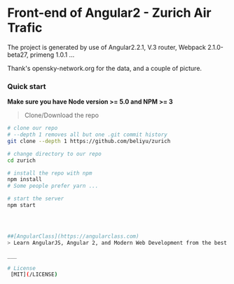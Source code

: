 # Front-end of Angular2 - Zurich Air Trafic

The project is generated by use of Angular2.2.1, V.3 router, Webpack 2.1.0-beta27, primeng 1.0.1 ...

Thank's opensky-network.org for the data, and a couple of picture.

### Quick start
**Make sure you have Node version >= 5.0 and NPM >= 3**
> Clone/Download the repo 

```bash
# clone our repo
# --depth 1 removes all but one .git commit history
git clone --depth 1 https://github.com/beliyu/zurich

# change directory to our repo
cd zurich

# install the repo with npm
npm install
# Some people prefer yarn ...

# start the server
npm start




##[AngularClass](https://angularclass.com)
> Learn AngularJS, Angular 2, and Modern Web Development from the best.

___

# License
 [MIT](/LICENSE)

